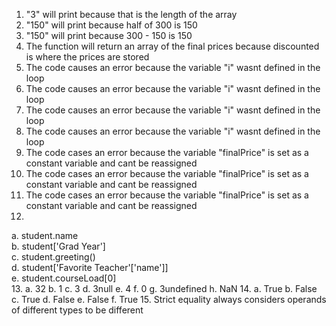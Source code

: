 1. "3" will print because that is the length of the array  
2. "150" will print because half of 300 is 150  
3. "150" will print because 300 - 150 is 150  
4. The function will return an array of the final prices because discounted is where the prices are stored  
5. The code causes an error because the variable "i" wasnt defined in the loop  
6. The code causes an error because the variable "i" wasnt defined in the loop  
7. The code causes an error because the variable "i" wasnt defined in the loop  
8. The code causes an error because the variable "i" wasnt defined in the loop  
9. The code cases an error because the variable "finalPrice" is set as a constant variable and cant be reassigned  
10. The code cases an error because the variable "finalPrice" is set as a constant variable and cant be reassigned  
11. The code cases an error because the variable "finalPrice" is set as a constant variable and cant be reassigned  
12. 
  a. student.name  
  b. student['Grad Year']  
  c. student.greeting()  
  d. student['Favorite Teacher'['name']]  
  e. student.courseLoad[0]  
13. 
  a. 32
  b. 1
  c. 3
  d. 3null
  e. 4
  f. 0
  g. 3undefined
  h. NaN
14. 
  a. True
  b. False
  c. True
  d. False
  e. False
  f. True
15. Strict equality always considers operands of different types to be different  
